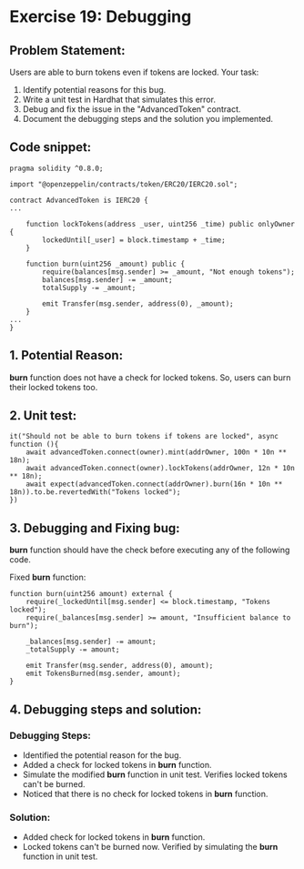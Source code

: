 # Exercise 19: Debugging 
## Problem Statement: 
 Users are able to burn tokens even if tokens are locked. Your task:
1. Identify potential reasons for this bug.
2. Write a unit test in Hardhat that simulates this error.
3. Debug and fix the issue in the "AdvancedToken" contract.
4. Document the debugging steps and the solution you implemented.

## Code snippet:
```
pragma solidity ^0.8.0;

import "@openzeppelin/contracts/token/ERC20/IERC20.sol";

contract AdvancedToken is IERC20 {
...

    function lockTokens(address _user, uint256 _time) public onlyOwner {
        lockedUntil[_user] = block.timestamp + _time;
    }

    function burn(uint256 _amount) public {
        require(balances[msg.sender] >= _amount, "Not enough tokens");        
        balances[msg.sender] -= _amount;
        totalSupply -= _amount;

        emit Transfer(msg.sender, address(0), _amount);
    }
...
}
```

## 1. Potential Reason:
**burn** function does not have a check for locked tokens. So, users can burn their locked tokens too.

## 2. Unit test:
```
it("Should not be able to burn tokens if tokens are locked", async function (){
    await advancedToken.connect(owner).mint(addrOwner, 100n * 10n ** 18n);
    await advancedToken.connect(owner).lockTokens(addrOwner, 12n * 10n ** 18n);
    await expect(advancedToken.connect(addrOwner).burn(16n * 10n ** 18n)).to.be.revertedWith("Tokens locked");
})
```

## 3. Debugging and Fixing bug:
**burn** function should have the check before executing any of the following code. 

Fixed **burn** function:

```
function burn(uint256 amount) external {
    require(_lockedUntil[msg.sender] <= block.timestamp, "Tokens locked");
    require(_balances[msg.sender] >= amount, "Insufficient balance to burn");

    _balances[msg.sender] -= amount;
    _totalSupply -= amount;

    emit Transfer(msg.sender, address(0), amount);
    emit TokensBurned(msg.sender, amount);
}
```

## 4. Debugging steps and solution:
### Debugging Steps:
- Identified the potential reason for the bug.
- Added a check for locked tokens in **burn** function.
- Simulate the modified **burn** function in unit test. Verifies locked tokens can't be burned.
- Noticed that there is no check for locked tokens in **burn** function. 

### Solution:
- Added check for locked tokens in **burn** function.
- Locked tokens can't be burned now. Verified by simulating the **burn** function in unit test.


